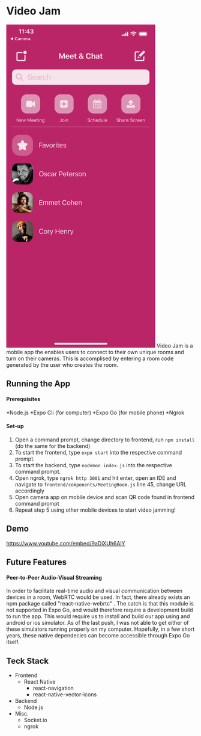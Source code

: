 # Video Jam
<img src="github-pic.PNG" alt="homescreen" width="397" height="860"/>
Video Jam is a mobile app the enables users to connect to their own unique rooms and turn on their cameras. This is accomplised by entering a room code generated by the user who creates the room.

## Running the App

#### Prerequisites
*Node.js
*Expo Cli (for computer)
*Expo Go (for mobile phone)
*Ngrok 

#### Set-up
1. Open a command prompt, change directory to frontend, run `npm install` (do the same for the backend)
2. To start the frontend, type `expo start` into the respective command prompt.
3. To start the backend, type `nodemon index.js` into the respective command prompt.
4. Open ngrok, type `ngrok http 3001` and hit enter, open an IDE and navigate to `frontend/components/MeetingRoom.js` line 45, change URL accordingly
5. Open camera app on mobile device and scan QR code found in frontend command prompt
6. Repeat step 5 using other mobile devices to start video jamming!

## Demo
https://www.youtube.com/embed/9aDjXUh6AlY

## Future Features
#### Peer-to-Peer Audio-Visual Streaming
In order to facilitate real-time audio and visual communication between devices in a room, WebRTC would be used. In fact, there already exists an npm package called "react-native-webrtc" . The catch is that this module is not supported in Expo Go, and would therefore require a development build to run the app. This would require us to install and build our app using and android or ios simulator. As of the last push, I was not able to get either of these simulators running properly on my computer.
Hopefully, in a few short years, these native dependecies can become accessible through Expo Go itself.

## Teck Stack
* Frontend
  * React Native
    * react-navigation
    * react-native-vector-icons
* Backend
  * Node.js
* Misc.
  * Socket.io
  * ngrok
